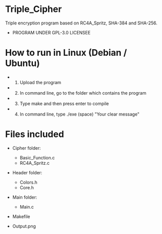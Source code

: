 # Triple_Cipher
Triple encryption program based on RC4A_Spritz, SHA-384 and SHA-256.
- PROGRAM UNDER GPL-3.0 LICENSEE

# How to run in Linux (Debian / Ubuntu)
- 1) Upload the program
- 2) In command line, go to the folder which contains the program
- 3) Type make and then press enter to compile
- 4) In command line, type ./exe (space) "Your clear message"

# Files included
- Cipher folder: 
    - Basic_Function.c
    - RC4A_Spritz.c

- Header folder:
    - Colors.h
    - Core.h
    
- Main folder:
    - Main.c

- Makefile
- Output.png
